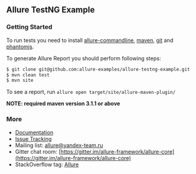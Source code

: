 [phantomjs]: http://phantomjs.org/download.html
[maven]: http://maven.apache.org/
[git]: http://git-scm.com/
[allure-commandline]: https://docs.qameta.io/allure/latest/#_installing_a_commandline

## Allure TestNG Example

### Getting Started

To run tests you need to install [allure-commandline][allure-commandline], [maven][maven], [git][git] and [phantomjs][phantomjs].

To generate Allure Report you should perform following steps:

```bash
$ git clone git@github.com:allure-examples/allure-testng-example.git
$ mvn clean test
$ mvn site
```

To see a report, run `allure open target/site/allure-maven-plugin/`

**NOTE: required maven version 3.1.1 or above**

### More

* [Documentation](https://docs.qameta.io/allure/latest/#_testng)
* [Issue Tracking](https://github.com/allure-framework/allure-java/issues)
* Mailing list: [allure@yandex-team.ru](mailto:allure@qameta.io)
* Gitter chat room: [https://gitter.im/allure-framework/allure-core](https://gitter.im/allure-framework/allure-core)
* StackOverflow tag: [Allure](http://stackoverflow.com/questions/tagged/allure)
